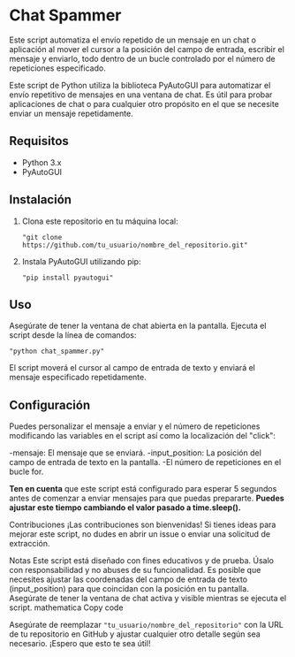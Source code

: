 # Chat Spammer
Este  script automatiza el envío repetido de un mensaje en un chat o aplicación al mover el cursor a la posición del campo de entrada, escribir el mensaje y enviarlo, todo dentro de un bucle controlado por el número de repeticiones especificado.

Este script de Python utiliza la biblioteca PyAutoGUI para automatizar el envío repetitivo de mensajes en una ventana de chat. Es útil para probar aplicaciones de chat o para cualquier otro propósito en el que se necesite enviar un mensaje repetidamente.

## Requisitos

- Python 3.x
- PyAutoGUI

## Instalación

1. Clona este repositorio en tu máquina local:
   
   `"git clone https://github.com/tu_usuario/nombre_del_repositorio.git"`

3. Instala PyAutoGUI utilizando pip:
   


   `"pip install pyautogui"`


## Uso
Asegúrate de tener la ventana de chat abierta en la pantalla.
Ejecuta el script desde la línea de comandos:


   `"python chat_spammer.py"`


El script moverá el cursor al campo de entrada de texto y enviará el mensaje especificado repetidamente.

## Configuración
Puedes personalizar el mensaje a enviar y el número de repeticiones modificando las variables en el script así como la localización del "click":

-mensaje: El mensaje que se enviará.
-input_position: La posición del campo de entrada de texto en la pantalla.
-El número de repeticiones en el bucle for.

**Ten en cuenta** que este script está configurado para esperar 5 segundos antes de comenzar a enviar mensajes para que puedas prepararte. **Puedes ajustar este tiempo cambiando el valor pasado a time.sleep().**

Contribuciones
¡Las contribuciones son bienvenidas! Si tienes ideas para mejorar este script, no dudes en abrir un issue o enviar una solicitud de extracción.

Notas
Este script está diseñado con fines educativos y de prueba. Úsalo con responsabilidad y no abuses de su funcionalidad.
Es posible que necesites ajustar las coordenadas del campo de entrada de texto (input_position) para que coincidan con la posición en tu pantalla.
Asegúrate de tener la ventana de chat activa y visible mientras se ejecuta el script.
mathematica
Copy code

Asegúrate de reemplazar `"tu_usuario/nombre_del_repositorio"` con la URL de tu repositorio en GitHub y ajustar cualquier otro detalle según sea necesario. ¡Espero que esto te sea útil!






